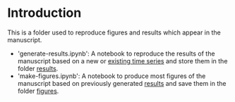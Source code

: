 # Introduction

This is a folder used to reproduce figures and results which appear in the manuscript. 

- 'generate-results.ipynb': A notebook to reproduce the results of the manuscript based on a new or [existing time series](https://github.com/JackMurdochMoore/power-law/tree/main/time-series) and store them in the folder [results](https://github.com/JackMurdochMoore/power-law/tree/main/reproduce-paper/results).
- 'make-figures.ipynb': A notebook to produce most figures of the manuscript based on previously generated [results](https://github.com/JackMurdochMoore/power-law/tree/main/reproduce-paper/results) and save them in the folder [figures](https://github.com/JackMurdochMoore/power-law/tree/main/reproduce-paper/figures).
